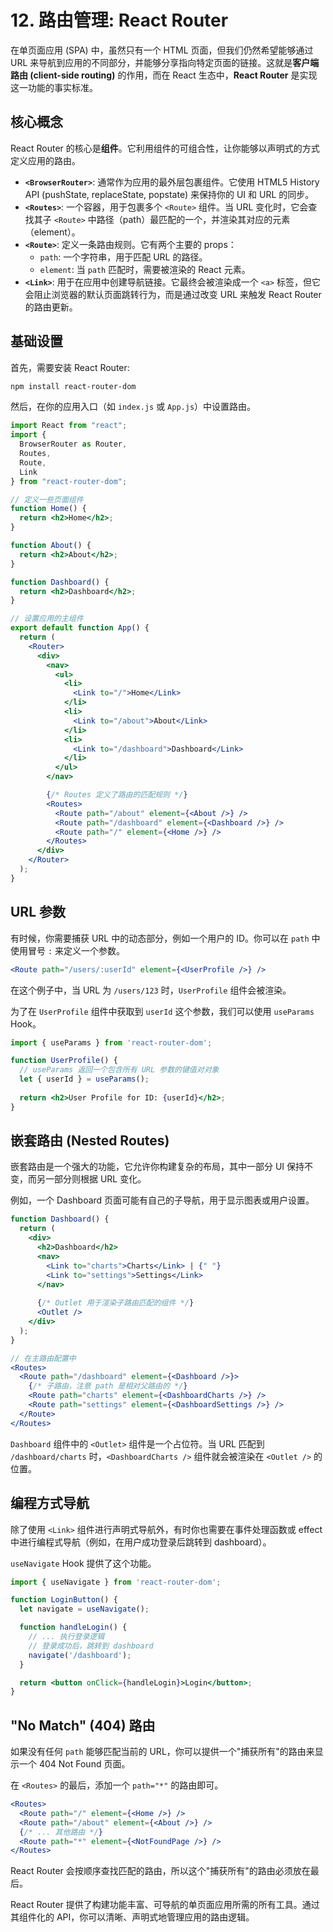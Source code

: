 # 12. 路由管理: React Router

在单页面应用 (SPA) 中，虽然只有一个 HTML 页面，但我们仍然希望能够通过 URL 来导航到应用的不同部分，并能够分享指向特定页面的链接。这就是**客户端路由 (client-side routing)** 的作用，而在 React 生态中，**React Router** 是实现这一功能的事实标准。

## 核心概念

React Router 的核心是**组件**。它利用组件的可组合性，让你能够以声明式的方式定义应用的路由。

- **`<BrowserRouter>`**: 通常作为应用的最外层包裹组件。它使用 HTML5 History API (pushState, replaceState, popstate) 来保持你的 UI 和 URL 的同步。
- **`<Routes>`**: 一个容器，用于包裹多个 `<Route>` 组件。当 URL 变化时，它会查找其子 `<Route>` 中路径（path）最匹配的一个，并渲染其对应的元素（element）。
- **`<Route>`**: 定义一条路由规则。它有两个主要的 props：
    - `path`: 一个字符串，用于匹配 URL 的路径。
    - `element`: 当 `path` 匹配时，需要被渲染的 React 元素。
- **`<Link>`**: 用于在应用中创建导航链接。它最终会被渲染成一个 `<a>` 标签，但它会阻止浏览器的默认页面跳转行为，而是通过改变 URL 来触发 React Router 的路由更新。

## 基础设置

首先，需要安装 React Router:
```bash
npm install react-router-dom
```

然后，在你的应用入口（如 `index.js` 或 `App.js`）中设置路由。

```jsx
import React from "react";
import {
  BrowserRouter as Router,
  Routes,
  Route,
  Link
} from "react-router-dom";

// 定义一些页面组件
function Home() {
  return <h2>Home</h2>;
}

function About() {
  return <h2>About</h2>;
}

function Dashboard() {
  return <h2>Dashboard</h2>;
}

// 设置应用的主组件
export default function App() {
  return (
    <Router>
      <div>
        <nav>
          <ul>
            <li>
              <Link to="/">Home</Link>
            </li>
            <li>
              <Link to="/about">About</Link>
            </li>
            <li>
              <Link to="/dashboard">Dashboard</Link>
            </li>
          </ul>
        </nav>

        {/* Routes 定义了路由的匹配规则 */}
        <Routes>
          <Route path="/about" element={<About />} />
          <Route path="/dashboard" element={<Dashboard />} />
          <Route path="/" element={<Home />} />
        </Routes>
      </div>
    </Router>
  );
}
```

## URL 参数

有时候，你需要捕获 URL 中的动态部分，例如一个用户的 ID。你可以在 `path` 中使用冒号 `:` 来定义一个参数。

```jsx
<Route path="/users/:userId" element={<UserProfile />} />
```
在这个例子中，当 URL 为 `/users/123` 时，`UserProfile` 组件会被渲染。

为了在 `UserProfile` 组件中获取到 `userId` 这个参数，我们可以使用 `useParams` Hook。

```jsx
import { useParams } from 'react-router-dom';

function UserProfile() {
  // useParams 返回一个包含所有 URL 参数的键值对对象
  let { userId } = useParams();
  
  return <h2>User Profile for ID: {userId}</h2>;
}
```

## 嵌套路由 (Nested Routes)

嵌套路由是一个强大的功能，它允许你构建复杂的布局，其中一部分 UI 保持不变，而另一部分则根据 URL 变化。

例如，一个 Dashboard 页面可能有自己的子导航，用于显示图表或用户设置。

```jsx
function Dashboard() {
  return (
    <div>
      <h2>Dashboard</h2>
      <nav>
        <Link to="charts">Charts</Link> | {" "}
        <Link to="settings">Settings</Link>
      </nav>
      
      {/* Outlet 用于渲染子路由匹配的组件 */}
      <Outlet />
    </div>
  );
}

// 在主路由配置中
<Routes>
  <Route path="/dashboard" element={<Dashboard />}>
    {/* 子路由，注意 path 是相对父路由的 */}
    <Route path="charts" element={<DashboardCharts />} />
    <Route path="settings" element={<DashboardSettings />} />
  </Route>
</Routes>
```
`Dashboard` 组件中的 `<Outlet>` 组件是一个占位符。当 URL 匹配到 `/dashboard/charts` 时，`<DashboardCharts />` 组件就会被渲染在 `<Outlet />` 的位置。

## 编程方式导航

除了使用 `<Link>` 组件进行声明式导航外，有时你也需要在事件处理函数或 effect 中进行编程式导航（例如，在用户成功登录后跳转到 dashboard）。

`useNavigate` Hook 提供了这个功能。

```jsx
import { useNavigate } from 'react-router-dom';

function LoginButton() {
  let navigate = useNavigate();

  function handleLogin() {
    // ... 执行登录逻辑
    // 登录成功后，跳转到 dashboard
    navigate('/dashboard');
  }

  return <button onClick={handleLogin}>Login</button>;
}
```

## "No Match" (404) 路由

如果没有任何 `path` 能够匹配当前的 URL，你可以提供一个"捕获所有"的路由来显示一个 404 Not Found 页面。

在 `<Routes>` 的最后，添加一个 `path="*"` 的路由即可。

```jsx
<Routes>
  <Route path="/" element={<Home />} />
  <Route path="/about" element={<About />} />
  {/* ... 其他路由 */}
  <Route path="*" element={<NotFoundPage />} />
</Routes>
```
React Router 会按顺序查找匹配的路由，所以这个"捕获所有"的路由必须放在最后。

React Router 提供了构建功能丰富、可导航的单页面应用所需的所有工具。通过其组件化的 API，你可以清晰、声明式地管理应用的路由逻辑。 